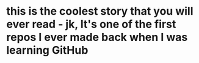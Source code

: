 # this is the coolest story that you will ever read - jk, It's one of the first repos I ever made back when I was learning GitHub
